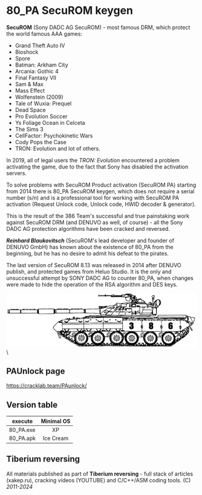# 80_PA SecuROM keygen
**SecuROM** (Sony DADC AG SecuROM) - most famous DRM, which protect the world famous AAA games:
* Grand Theft Auto IV  
* Bioshock  
* Spore  
* Batman: Arkham City
* Arcania: Gothic 4
* Final Fantasy VII
* Sam & Max
* Mass Effect
* Wolfenstein (2009)
* Tale of Wuxia: Prequel
* Dead Space
* Pro Evolution Soccer
* Ys Foliage Ocean in Celceta
* The Sims 3
* CellFactor: Psychokinetic Wars
* Cody Pops the Case
* TRON: Evolution
and lot of others.

In 2019, all of legal users the *TRON: Evolution* encountered a problem activating the game, due to the fact that Sony has disabled the activation servers. 

To solve problems with SecuROM Product activation (SecuROM PA) starting from 2014 there is 80_PA SecuROM keygen, which does not require a serial number (s/n) and is a professional tool for working with SecuROM PA activation (Request Unlock code, Unlock code, HWID decoder & generator).

This is the result of the 386 Team's successful and true painstaking work against SecuROM DRM (and DENUVO as well, of course) - all the Sony DADC AG protection algorithms have been cracked and reversed. 

***Reinhard Blaukovitsch*** (SecuROM's lead developer and founder of DENUVO GmbH) has known about the existence of 80_PA from the beginning, but he has no desire to admit his defeat to the pirates.

The last version of SecuROM 8.13 was released in 2014 after DENUVO publish, and protected games from Heluo Studio. It is the only and unsuccessful attempt by SONY DADC AG to counter 80_PA, when changes were made to hide the operation of the RSA algorithm and DES keys.


![80pa](t80.PNG)\
## PAUnlock page
https://cracklab.team/PAunlock/


## Version table
| execute       | Minimal OS   |
| ------------- |:-------------:
| 80_PA.exe     | XP           |
| 80_PA.apk     | Ice Cream    |

## Tiberium reversing
All materials published as part of **Tiberium reversing** - full stack of articles (xakep.ru), cracking videos (YOUTUBE) and C/C++/ASM coding tools. 
(C) *2011-2024*
